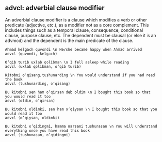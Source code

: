 ## advcl: adverbial clause modifier
An adverbial clause modifier is a clause which modifies a verb or other predicate (adjective, etc.), as a modifier not as a core complement. This includes things such as a temporal clause, consequence, conditional clause, purpose clause, etc. The dependent must be clausal (or else it is an advmod) and the dependent is the main predicate of the clause.
~~~ sdparse
Ahmad kelgach quvondi \n He/she became happy when Ahmad arrived
advcl (quvondi, kelgach)
~~~

~~~ sdparse
O’qib turib uxlab qolibman \n I fell asleep while reading 
advcl (uxlab qolibman, o’qib turib)
~~~

~~~ sdparse
Kitobni o’qisang,tushunarding \n You would understand if you had read the book
advcl (tushunarding, o’qisang)
~~~

~~~ sdparse
Bu kitobni sen ham o’qirsan deb oldim \n I bought this book so that you would read it too 
advcl (oldim, o’qirsan)
~~~

~~~ sdparse
Bu kitobni oldimki, sen ham o’qiysan \n I bought this book so that you would read it too
advcl (o’qiysan, oldimki)
~~~

~~~ sdparse
Bu kitobni o’qidingmi, hamma narsani tushunasan \n You will understand everything once you have read this book
advcl (tushunasan, o’qidingmi)
~~~


<!-- Interlanguage links updated 12 September,2023 12:54:22 Spanish Galician time -->
